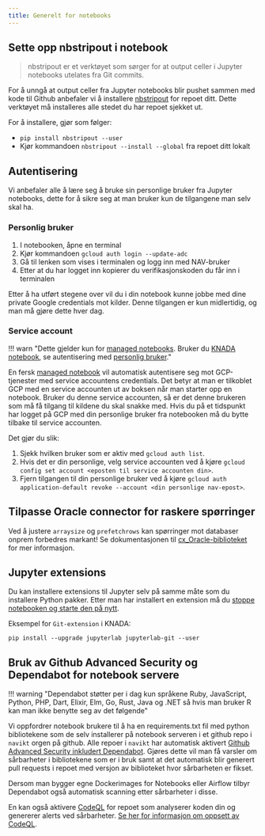 ```yaml
---
title: Generelt for notebooks
---
```


## Sette opp nbstripout i notebook
> nbstripout er et verktøyet som sørger for at output celler i Jupyter notebooks utelates fra Git commits.

For å unngå at output celler fra Jupyter notebooks blir pushet sammen med kode til Github anbefaler vi å installere [nbstripout](https://github.com/kynan/nbstripout) for repoet ditt.
Dette verktøyet må installeres alle stedet du har repoet sjekket ut.

For å installere, gjør som følger:

- `pip install nbstripout --user`
- Kjør kommandoen `nbstripout --install --global` fra repoet ditt lokalt

## Autentisering

Vi anbefaler alle å lære seg å bruke sin personlige bruker fra Jupyter notebooks, dette for å sikre seg at man bruker kun de tilgangene man selv skal ha.

### Personlig bruker
1. I notebooken, åpne en terminal
2. Kjør kommandoen `gcloud auth login --update-adc`
3. Gå til lenken som vises i terminalen og logg inn med NAV-bruker
4. Etter at du har logget inn kopierer du verifikasjonskoden du får inn i terminalen

Etter å ha utført stegene over vil du i din notebook kunne jobbe med dine private Google credentials mot kilder.
Denne tilgangen er kun midlertidig, og man må gjøre dette hver dag.

### Service account
!!! warn "Dette gjelder kun for [managed notebooks](./managed-notebook.md). Bruker du [KNADA notebook](./knada-notebook.md), se autentisering med [personlig bruker](#personlig-bruker)."

En fersk [managed notebook](./managed-notebook.md) vil automatisk autentisere seg mot GCP-tjenester med service accountens credentials.
Det betyr at man er tilkoblet GCP med en service accounten ut av boksen når man starter opp en notebook.
Bruker du denne service accounten, så er det denne brukeren som må få tilgang til kildene du skal snakke med.
Hvis du på et tidspunkt har logget på GCP med din personlige bruker fra notebooken må du bytte tilbake til service accounten.

Det gjør du slik:

1. Sjekk hvilken bruker som er aktiv med `gcloud auth list`.
2. Hvis det er din personlige, velg service accounten ved å kjøre `gcloud config set account <eposten til service accounten din>`.
3. Fjern tilgangen til din personlige bruker ved å kjøre `gcloud auth application-default revoke --account <din personlige nav-epost>`.

## Tilpasse Oracle connector for raskere spørringer
Ved å justere `arraysize` og `prefetchrows` kan spørringer mot databaser onprem forbedres markant!
Se dokumentasjonen til [cx_Oracle-biblioteket](https://cx-oracle.readthedocs.io/en/latest/user_guide/tuning.html#tuningfetch) for mer informasjon.

## Jupyter extensions

Du kan installere extensions til Jupyter selv på samme måte som du installere Python pakker.
Etter man har installert en extension må du [stoppe notebooken og starte den på nytt](./knada-notebook.md#restarte-server).

Eksempel for `Git-extension` i KNADA:

```
pip install --upgrade jupyterlab jupyterlab-git --user
```

## Bruk av Github Advanced Security og Dependabot for notebook servere
!!! warning "Dependabot støtter per i dag kun språkene Ruby, JavaScript, Python, PHP, Dart, Elixir, Elm, Go, Rust, Java og .NET så hvis man bruker R kan man ikke benytte seg av det følgende"

Vi oppfordrer notebook brukere til å ha en requirements.txt fil med python bibliotekene som de selv installerer på notebook serveren i et github repo i `navikt` orgen på github. Alle repoer i `navikt` har automatisk aktivert [Github Advanced Security inkludert Dependabot](https://docs.github.com/en/get-started/learning-about-github/about-github-advanced-security). Gjøres dette vil man få varsler om sårbarheter i bibliotekene som er i bruk samt at det automatisk blir generert pull requests i repoet med versjon av biblioteket hvor sårbarheten er fikset.

Dersom man bygger egne Dockerimages for Notebooks eller Airflow tilbyr Dependabot også automatisk scanning etter sårbarheter i disse.

En kan også aktivere [CodeQL](https://docs.github.com/en/code-security/code-scanning/automatically-scanning-your-code-for-vulnerabilities-and-errors/about-code-scanning-with-codeql) for repoet som analyserer koden din og genererer alerts ved sårbarheter. [Se her for informasjon om oppsett av CodeQL](https://docs.github.com/en/code-security/code-scanning/automatically-scanning-your-code-for-vulnerabilities-and-errors/configuring-code-scanning-for-a-repository#configuring-code-scanning-automatically).
